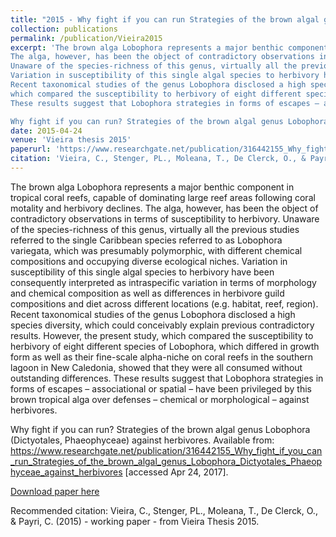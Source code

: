 ```yaml
---
title: "2015 - Why fight if you can run Strategies of the brown algal genus Lobophora (Dictyotales, Phaeophyceae) against herbivores. "
collection: publications
permalink: /publication/Vieira2015
excerpt: 'The brown alga Lobophora represents a major benthic component in tropical coral reefs, capable of dominating large reef areas following coral motality and herbivory declines. 
The alga, however, has been the object of contradictory observations in terms of susceptibility to herbivory. 
Unaware of the species-richness of this genus, virtually all the previous studies referred to the single Caribbean species referred to as Lobophora variegata, which was presumably polymorphic, with different chemical compositions and occupying diverse ecological niches. 
Variation in susceptibility of this single algal species to herbivory have been consequently interpreted as intraspecific variation in terms of morphology and chemical composition as well as differences in herbivore guild compositions and diet across different locations (e.g. habitat, reef, region). 
Recent taxonomical studies of the genus Lobophora disclosed a high species diversity, which could conceivably explain previous contradictory results. However, the present study, 
which compared the susceptibility to herbivory of eight different species of Lobophora, which differed in growth form as well as their fine-scale alpha-niche on coral reefs in the southern lagoon in New Caledonia, showed that they were all consumed without outstanding differences. 
These results suggest that Lobophora strategies in forms of escapes – associational or spatial – have been privileged by this brown tropical alga over defenses – chemical or morphological – against herbivores. 

Why fight if you can run? Strategies of the brown algal genus Lobophora (Dictyotales, Phaeophyceae) against herbivores. Available from: https://www.researchgate.net/publication/316442155_Why_fight_if_you_can_run_Strategies_of_the_brown_algal_genus_Lobophora_Dictyotales_Phaeophyceae_against_herbivores [accessed Apr 24, 2017].'
date: 2015-04-24
venue: 'Vieira thesis 2015'
paperurl: 'https://www.researchgate.net/publication/316442155_Why_fight_if_you_can_run_Strategies_of_the_brown_algal_genus_Lobophora_Dictyotales_Phaeophyceae_against_herbivores'
citation: 'Vieira, C., Stenger, PL., Moleana, T., De Clerck, O., & Payri, C. (2015) - working paper - from Vieira Thesis 2015'
---
```

The brown alga Lobophora represents a major benthic component in tropical coral reefs, capable of dominating large reef areas following coral motality and herbivory declines. The alga, however, has been the object of contradictory observations in terms of susceptibility to herbivory. 
Unaware of the species-richness of this genus, virtually all the previous studies referred to the single Caribbean species referred to as Lobophora variegata, which was presumably polymorphic, with different chemical compositions and occupying diverse ecological niches. 
Variation in susceptibility of this single algal species to herbivory have been consequently interpreted as intraspecific variation in terms of morphology and chemical composition as well as differences in herbivore guild compositions and diet across different locations (e.g. habitat, reef, region). Recent taxonomical studies of the genus Lobophora disclosed a high species diversity, which could conceivably explain previous contradictory results. However, the present study, which compared the susceptibility to herbivory of eight different species of Lobophora, which differed in growth form as well as their fine-scale alpha-niche on coral reefs in the southern lagoon in New Caledonia, showed that they were all consumed without outstanding differences. These results suggest that Lobophora strategies in forms of escapes – associational or spatial – have been privileged by this brown tropical alga over defenses – chemical or morphological – against herbivores. 

Why fight if you can run? Strategies of the brown algal genus Lobophora (Dictyotales, Phaeophyceae) against herbivores. Available from: https://www.researchgate.net/publication/316442155_Why_fight_if_you_can_run_Strategies_of_the_brown_algal_genus_Lobophora_Dictyotales_Phaeophyceae_against_herbivores [accessed Apr 24, 2017].

[Download paper here](https://www.researchgate.net/publication/316442155_Why_fight_if_you_can_run_Strategies_of_the_brown_algal_genus_Lobophora_Dictyotales_Phaeophyceae_against_herbivores)

Recommended citation: Vieira, C., Stenger, PL., Moleana, T., De Clerck, O., & Payri, C. (2015) - working paper - from Vieira Thesis 2015.